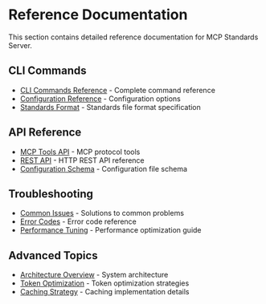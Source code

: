 # Reference Documentation

This section contains detailed reference documentation for MCP Standards Server.

## CLI Commands

- [CLI Commands Reference](./cli-commands.md) - Complete command reference
- [Configuration Reference](./config-reference.md) - Configuration options
- [Standards Format](./standards-format.md) - Standards file format specification

## API Reference

- [MCP Tools API](../api/mcp-tools.md) - MCP protocol tools
- [REST API](./rest-api.md) - HTTP REST API reference
- [Configuration Schema](./config-schema.md) - Configuration file schema

## Troubleshooting

- [Common Issues](./troubleshooting.md) - Solutions to common problems
- [Error Codes](./error-codes.md) - Error code reference
- [Performance Tuning](./performance.md) - Performance optimization guide

## Advanced Topics

- [Architecture Overview](../architecture/overview.md) - System architecture
- [Token Optimization](../architecture/token-optimization.md) - Token optimization strategies
- [Caching Strategy](./caching.md) - Caching implementation details